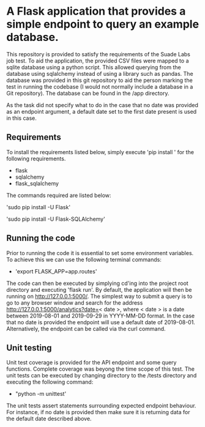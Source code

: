 # A Flask application that provides a simple endpoint to query an example database. 

This repository is provided to satisfy the requirements of the Suade Labs job test. To aid the application, the provided CSV files were mapped to a sqlite database using a python script. This allowed querying from the database using sqlalchemy instead of using a library such as pandas. The database was provided in this git repository to aid the person marking the test in running the codebase (I would not normally include a database in a Git repository). The database can be found in the /app directory.

As the task did not specify what to do in the case that no date was provided as an endpoint argument, a default date set to the first date present is used in this case. 


## Requirements
To install the requirements listed below, simply execute 'pip install <requirement>' for the following requirements.
- flask
- sqlalchemy
- flask_sqlalchemy
  
The commands required are listed below:
  
'sudo pip install -U Flask'

'sudo pip install -U Flask-SQLAlchemy'


## Running the code

Prior to running the code it is essential to set some environment variables. To achieve this we can use the following terminal commands:

- 'export FLASK_APP=app.routes'

The code can then be executed by simplying cd'ing into the project root directory and executing 'flask run'. By default, the application will then be running on http://127.0.0.1:5000/. The simplest way to submit a query is to go to any browser window and search for the address http://127.0.0.1:5000/analytics?date=< date >, where < date > is a date between 2019-08-01 and 2019-09-29 in YYYY-MM-DD format. In the case that no date is provided the endpoint will use a default date of 2019-08-01. Alternatively, the endpoint can be called via the curl command. 


## Unit testing

Unit test coverage is provided for the API endpoint and some query functions. Complete coverage was beyong the time scope of this test. The unit tests can be executed by changing directory to the /tests directory and executing the following command:

- "python -m unittest'

The unit tests assert statements surrounding expected endpoint behaviour. For instance, if no date is provided then make sure it is returning data for the default date described above.
